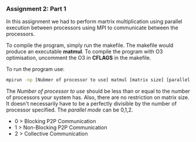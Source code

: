 ### Assignment 2: Part 1

In this assignment we had to perform martrix multiplication using parallel execution between processors using MPI to communicate between the processors.

To compile the program, simply run the makefile. The makefile would produce an executable **matmul**. To compile the program with O3 optimisation, uncomment the O3 in **CFLAGS** in the makefile.

To run the program use:
```bash
mpirun -np [Nubmer of processor to use] matmul [matrix size] [parallel mode]
```
The *Number of processor to use* should be less than or equal to the number of processors your system has. Also, there are no restriction on matrix size. It doesn't necessarily have to be a perfectly divisible by the number of processor specified. The *parallel mode* can be 0,1,2.

- 0 > Blocking P2P Communication
- 1 > Non-Blocking P2P Communication
- 2 > Collective Communication 
